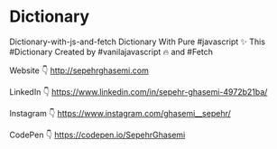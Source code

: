 # Dictionary
Dictionary-with-js-and-fetch
Dictionary With Pure #javascript ✨ This #Dictionary Created by #vanilajavascript 🔥 and #Fetch

Website 👇 http://sepehrghasemi.com

LinkedIn 👇 https://www.linkedin.com/in/sepehr-ghasemi-4972b21ba/

Instagram 👇 https://www.instagram.com/ghasemi__sepehr/

CodePen 👇 https://codepen.io/SepehrGhasemi
